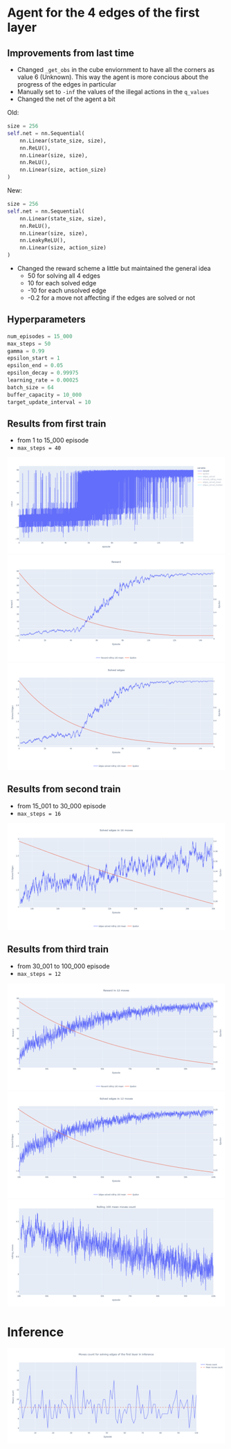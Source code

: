 # Agent for the 4 edges of the first layer

## Improvements from last time

* Changed `_get_obs` in the cube enviornment to have all the corners as value 6 (Unknown). This way the agent is more concious about the progress of the edges in particular
* Manually set to `-inf` the values of the illegal actions in the `q_values`
* Changed the net of the agent a bit

Old:
```python
size = 256
self.net = nn.Sequential(
    nn.Linear(state_size, size),
    nn.ReLU(),
    nn.Linear(size, size),
    nn.ReLU(),
    nn.Linear(size, action_size)
)
```

New:

```python
size = 256
self.net = nn.Sequential(
    nn.Linear(state_size, size),
    nn.ReLU(),
    nn.Linear(size, size),
    nn.LeakyReLU(),
    nn.Linear(size, action_size)
)
```

* Changed the reward scheme a little but maintained the general idea
    * 50 for solving all 4 edges
    * 10 for each solved edge
    * -10 for each unsolved edge
    * -0.2 for a move not affecting if the edges are solved or not

## Hyperparameters

```python
num_episodes = 15_000
max_steps = 50
gamma = 0.99
epsilon_start = 1
epsilon_end = 0.05
epsilon_decay = 0.99975
learning_rate = 0.00025
batch_size = 64
buffer_capacity = 10_000
target_update_interval = 10
```

## Results from first train

* from 1 to 15_000 episode
* `max_steps = 40`

![reward](reward.png)
![rolling_reward](rolling_reward.png)
![rolling_edges_solved_count](rolling_edges_solved_count.png)

## Results from second train

* from 15_001 to 30_000 episode
* `max_steps = 16`

![rolling_edges_solved_count](rolling_edges_second_train.png)

## Results from third train

* from 30_001 to 100_000 episode
* `max_steps = 12`

![rolling_reward](rolling_reward_third_train.png)
![rolling_edges_solved_count](rolling_edges_third_train.png)
![rolling_moves_count](rolling_moves_count_of_solved_in_12_moves_third_train.png)

# Inference

![inference](inference_performance.png)